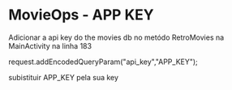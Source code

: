 # MovieOps - APP KEY

Adicionar a api key do the movies db no metódo RetroMovies na MainActivity na linha 183

request.addEncodedQueryParam("api_key","APP_KEY");

subistituir APP_KEY pela sua key
